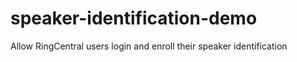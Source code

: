 # speaker-identification-demo
Allow RingCentral users login and enroll their speaker identification
